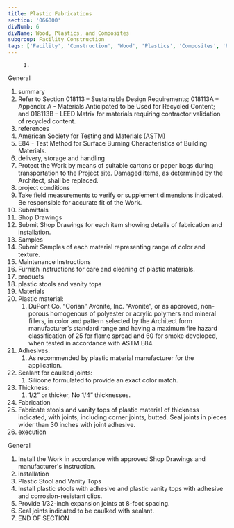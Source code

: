 ```yaml
---
title: Plastic Fabrications
section: '066000'
divNumb: 6
divName: Wood, Plastics, and Composites
subgroup: Facility Construction
tags: ['Facility', 'Construction', 'Wood', 'Plastics', 'Composites', 'Plastic', 'Fabrications']
---
```


         1. 
General
   1. summary
   1. Refer to Section 018113 – Sustainable Design Requirements; 018113A – Appendix A - Materials Anticipated to be Used for Recycled Content; and 018113B – LEED Matrix for materials requiring contractor validation of recycled content.
   1. references
   1. American Society for Testing and Materials (ASTM)
   1. E84 - Test Method for Surface Burning Characteristics of Building Materials.
   1. delivery, storage and handling
   1. Protect the Work by means of suitable cartons or paper bags during transportation to the Project site. Damaged items, as determined by the Architect, shall be replaced.
   1. project conditions
   1. Take field measurements to verify or supplement dimensions indicated. Be responsible for accurate fit of the Work.
   1. Submittals
   1. Shop Drawings
   1. Submit Shop Drawings for each item showing details of fabrication and installation.
   1. Samples
   1. Submit Samples of each material representing range of color and texture.
   1. Maintenance Instructions
   1. Furnish instructions for care and cleaning of plastic materials.
   1. products
   1. plastic stools and vanity tops
   1. Materials
   1. Plastic material:
      1. DuPont Co. “Corian” Avonite, Inc. “Avonite”, or as approved, non-porous homogenous of polyester or acrylic polymers and mineral fillers, in color and pattern selected by the Architect form manufacturer’s standard range and having a maximum fire hazard classification of 25 for flame spread and 60 for smoke developed, when tested in accordance with ASTM E84.
   1. Adhesives:
      1. As recommended by plastic material manufacturer for the application.
   1. Sealant for caulked joints:
      1. Silicone formulated to provide an exact color match.
   1. Thickness:
      1. 1/2” or thicker, No 1/4” thicknesses.
   1. Fabrication
   1. Fabricate stools and vanity tops of plastic material of thickness indicated, with joints, including corner joints, butted. Seal joints in pieces wider than 30 inches with joint adhesive.
   1. execution

General
   1. Install the Work in accordance with approved Shop Drawings and manufacturer's instruction.
   1. installation
   1. Plastic Stool and Vanity Tops
   1. Install plastic stools with adhesive and plastic vanity tops with adhesive and corrosion-resistant clips.
   1. Provide 1/32-inch expansion joints at 8-foot spacing.
   1. Seal joints indicated to be caulked with sealant.
   1. END OF SECTION

